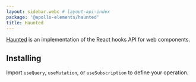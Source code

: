 ```yaml
---
layout: sidebar.webc # layout-api-index
package: '@apollo-elements/haunted'
title: Haunted
---
```


[Haunted](https://github.com/matthewp/haunted) is an implementation of the React 
hooks API for web components.

## Installing

<npm-snippets npm="npm i -S @apollo-elements/haunted"
              yarn="yarn add @apollo-elements/haunted"
              pnpm="pnpm add @apollo-elements/haunted"></npm-snippets>

Import `useQuery`, `useMutation`, or `useSubscription` to define your operation.

<docs-playground id="haunted-app" playground-name="haunted-app"></docs-playground>

<style>
#apollo-haunted {
  --playground-preview-width: 300px;
}
</style>
